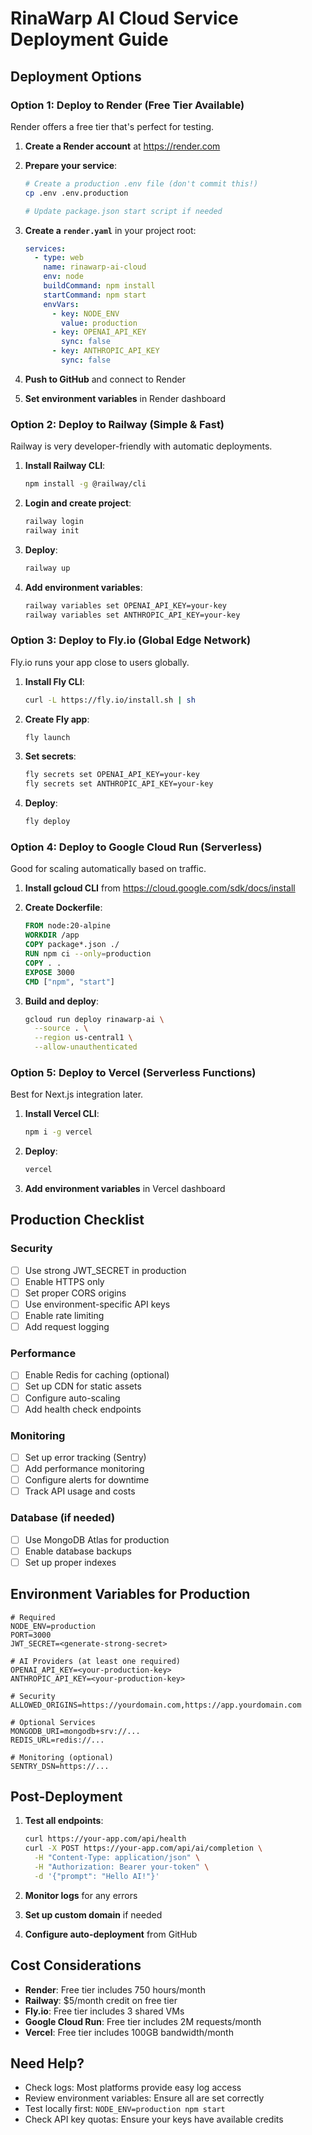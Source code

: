 # RinaWarp AI Cloud Service Deployment Guide

## Deployment Options

### Option 1: Deploy to Render (Free Tier Available)
Render offers a free tier that's perfect for testing.

1. **Create a Render account** at https://render.com

2. **Prepare your service**:
   ```bash
   # Create a production .env file (don't commit this!)
   cp .env .env.production
   
   # Update package.json start script if needed
   ```

3. **Create a `render.yaml`** in your project root:
   ```yaml
   services:
     - type: web
       name: rinawarp-ai-cloud
       env: node
       buildCommand: npm install
       startCommand: npm start
       envVars:
         - key: NODE_ENV
           value: production
         - key: OPENAI_API_KEY
           sync: false
         - key: ANTHROPIC_API_KEY
           sync: false
   ```

4. **Push to GitHub** and connect to Render

5. **Set environment variables** in Render dashboard

### Option 2: Deploy to Railway (Simple & Fast)
Railway is very developer-friendly with automatic deployments.

1. **Install Railway CLI**:
   ```bash
   npm install -g @railway/cli
   ```

2. **Login and create project**:
   ```bash
   railway login
   railway init
   ```

3. **Deploy**:
   ```bash
   railway up
   ```

4. **Add environment variables**:
   ```bash
   railway variables set OPENAI_API_KEY=your-key
   railway variables set ANTHROPIC_API_KEY=your-key
   ```

### Option 3: Deploy to Fly.io (Global Edge Network)
Fly.io runs your app close to users globally.

1. **Install Fly CLI**:
   ```bash
   curl -L https://fly.io/install.sh | sh
   ```

2. **Create Fly app**:
   ```bash
   fly launch
   ```

3. **Set secrets**:
   ```bash
   fly secrets set OPENAI_API_KEY=your-key
   fly secrets set ANTHROPIC_API_KEY=your-key
   ```

4. **Deploy**:
   ```bash
   fly deploy
   ```

### Option 4: Deploy to Google Cloud Run (Serverless)
Good for scaling automatically based on traffic.

1. **Install gcloud CLI** from https://cloud.google.com/sdk/docs/install

2. **Create Dockerfile**:
   ```dockerfile
   FROM node:20-alpine
   WORKDIR /app
   COPY package*.json ./
   RUN npm ci --only=production
   COPY . .
   EXPOSE 3000
   CMD ["npm", "start"]
   ```

3. **Build and deploy**:
   ```bash
   gcloud run deploy rinawarp-ai \
     --source . \
     --region us-central1 \
     --allow-unauthenticated
   ```

### Option 5: Deploy to Vercel (Serverless Functions)
Best for Next.js integration later.

1. **Install Vercel CLI**:
   ```bash
   npm i -g vercel
   ```

2. **Deploy**:
   ```bash
   vercel
   ```

3. **Add environment variables** in Vercel dashboard

## Production Checklist

### Security
- [ ] Use strong JWT_SECRET in production
- [ ] Enable HTTPS only
- [ ] Set proper CORS origins
- [ ] Use environment-specific API keys
- [ ] Enable rate limiting
- [ ] Add request logging

### Performance
- [ ] Enable Redis for caching (optional)
- [ ] Set up CDN for static assets
- [ ] Configure auto-scaling
- [ ] Add health check endpoints

### Monitoring
- [ ] Set up error tracking (Sentry)
- [ ] Add performance monitoring
- [ ] Configure alerts for downtime
- [ ] Track API usage and costs

### Database (if needed)
- [ ] Use MongoDB Atlas for production
- [ ] Enable database backups
- [ ] Set up proper indexes

## Environment Variables for Production

```env
# Required
NODE_ENV=production
PORT=3000
JWT_SECRET=<generate-strong-secret>

# AI Providers (at least one required)
OPENAI_API_KEY=<your-production-key>
ANTHROPIC_API_KEY=<your-production-key>

# Security
ALLOWED_ORIGINS=https://yourdomain.com,https://app.yourdomain.com

# Optional Services
MONGODB_URI=mongodb+srv://...
REDIS_URL=redis://...

# Monitoring (optional)
SENTRY_DSN=https://...
```

## Post-Deployment

1. **Test all endpoints**:
   ```bash
   curl https://your-app.com/api/health
   curl -X POST https://your-app.com/api/ai/completion \
     -H "Content-Type: application/json" \
     -H "Authorization: Bearer your-token" \
     -d '{"prompt": "Hello AI!"}'
   ```

2. **Monitor logs** for any errors

3. **Set up custom domain** if needed

4. **Configure auto-deployment** from GitHub

## Cost Considerations

- **Render**: Free tier includes 750 hours/month
- **Railway**: $5/month credit on free tier
- **Fly.io**: Free tier includes 3 shared VMs
- **Google Cloud Run**: Free tier includes 2M requests/month
- **Vercel**: Free tier includes 100GB bandwidth/month

## Need Help?

- Check logs: Most platforms provide easy log access
- Review environment variables: Ensure all are set correctly
- Test locally first: `NODE_ENV=production npm start`
- Check API key quotas: Ensure your keys have available credits
